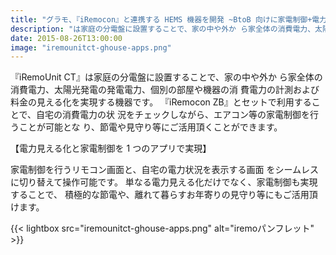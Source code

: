 ```yaml
---
title: "グラモ、『iRemocon』と連携する HEMS 機器を開発 ~BtoB 向けに家電制御+電力見える化を実現~"
description: "は家庭の分電盤に設置することで、家の中や外か ら家全体の消費電力、太陽光発電の発電電力、個別の部屋や機器の消 費電力の計測および料金の見える化を実現する機器"
date: 2015-08-26T13:00:00
image: "iremounitct-ghouse-apps.png"
---
```


『iRemoUnit CT』は家庭の分電盤に設置することで、家の中や外か ら家全体の消費電力、太陽光発電の発電電力、個別の部屋や機器の消 費電力の計測および料金の見える化を実現する機器です。 『iRemocon ZB』とセットで利用することで、自宅の消費電力の状 況をチェックしながら、エアコン等の家電制御を行うことが可能とな り、節電や見守り等にご活用頂くことができます。

【電力見える化と家電制御を 1 つのアプリで実現】

家電制御を行うリモコン画面と、自宅の電力状況を表示する画面 をシームレスに切り替えて操作可能です。 単なる電力見える化だけでなく、家電制御も実現することで、 積極的な節電や、離れて暮らすお年寄りの見守り等にもご活用頂 けます。


{{< lightbox src="iremounitct-ghouse-apps.png" alt="iremoパンフレット" >}}
